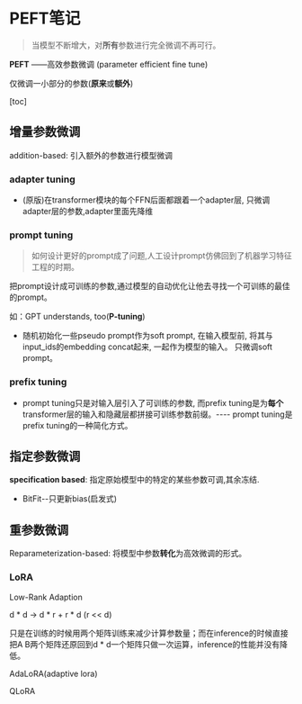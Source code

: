 # PEFT笔记

> 当模型不断增大，对**所有**参数进行完全微调不再可行。

**PEFT** ——高效参数微调 (parameter efficient fine tune) 

仅微调一小部分的参数(**原来**或**额外**)

[toc]

## 增量参数微调 

addition-based: 引入额外的参数进行模型微调

### adapter tuning

*   (原版)在transformer模块的每个FFN后面都跟着一个adapter层, 只微调adapter层的参数,adapter里面先降维

### prompt tuning

>如何设计更好的prompt成了问题,人工设计prompt仿佛回到了机器学习特征工程的时期。

把prompt设计成可训练的参数,通过模型的自动优化让他去寻找一个可训练的最佳的prompt。

如：GPT understands, too(**P-tuning**)

- 随机初始化一些pseudo prompt作为soft prompt, 在输入模型前, 将其与input_ids的embedding concat起来, 一起作为模型的输入。 只微调soft prompt。

### prefix tuning

*   prompt tuning只是对输入层引入了可训练的参数, 而prefix tuning是为**每个**transformer层的输入和隐藏层都拼接可训练参数前缀。---- prompt tuning是prefix tuning的一种简化方式。

## 指定参数微调 

**specification based**: 指定原始模型中的特定的某些参数可调,其余冻结.

*   BitFit--只更新bias(启发式)


## 重参数微调

Reparameterization-based: 将模型中参数**转化**为高效微调的形式。

### LoRA 

Low-Rank Adaption

d * d -> d * r + r * d (r << d)

只是在训练的时候用两个矩阵训练来减少计算参数量；而在inference的时候直接把A B两个矩阵还原回到d * d一个矩阵只做一次运算，inference的性能并没有降低。

AdaLoRA(adaptive lora)

QLoRA